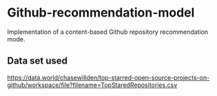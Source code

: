 
# Github-recommendation-model

Implementation of a content-based Github repository recommendation mode.

## Data set used 

https://data.world/chasewillden/top-starred-open-source-projects-on-github/workspace/file?filename=TopStaredRepositories.csv